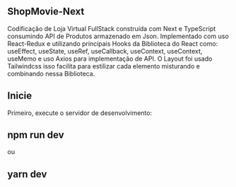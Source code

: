 ## ShopMovie-Next


Codificação de Loja Virtual FullStack construída com Next e TypeScript consumindo API de Produtos armazenado em Json. Implementado com uso React-Redux e utilizando
principais Hooks da Biblioteca do React como: useEffect, useState, useRef, useCallback, useContext, useContext, useMemo e uso Axios para implementação de API.
O Layout foi usado Tailwindcss isso facilita para estilizar cada elemento misturando e combinando nessa Biblioteca.

## Inicie

Primeiro, execute o servidor de desenvolvimento:

## npm run dev
ou
## yarn dev
